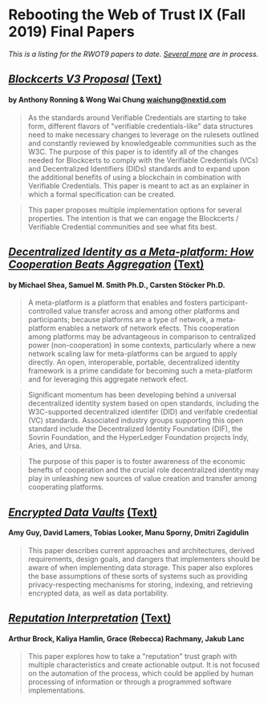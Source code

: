 # Rebooting the Web of Trust IX (Fall 2019) Final Papers

_This is a listing for the RWOT9 papers to date. [Several more](https://github.com/WebOfTrustInfo/rwot9-prague/blob/master/draft-documents/README.md) are in process._

## [*Blockcerts V3 Proposal*](https://nbviewer.jupyter.org/github/WebOfTrustInfo/rwot9-prague/blob/master/final-documents/BlockcertsV3.pdf) [(Text)](https://github.com/WebOfTrustInfo/rwot9-prague/blob/master/final-documents/BlockcertsV3.md)
#### by Anthony Ronning & Wong Wai Chung waichung@nextid.com

> As the standards around Verifiable Credentials are starting to take form, different flavors of "verifiable credentials-like" data structures need to make necessary changes to leverage on the rulesets outlined and constantly reviewed by knowledgeable communities such as the W3C. The purpose of this paper is to identify all of the changes needed for Blockcerts to comply with the Verifiable Credentials (VCs) and Decentralized Identifiers (DIDs) standards and to expand upon the additional benefits of using a blockchain in combination with Verifiable Credentials. This paper is meant to act as an explainer in which a formal specification can be created.

> This paper proposes multiple implementation options for several properties. The intention is that we can engage the Blockcerts / Verifiable Credential communities and see what fits best.

## [*Decentralized Identity as a Meta-platform: How Cooperation Beats Aggregation*](https://nbviewer.jupyter.org/github/WebOfTrustInfo/rwot9-prague/blob/master/final-documents/CooperationBeatsAggregation.pdf) [(Text)](https://github.com/WebOfTrustInfo/rwot9-prague/blob/master/final-documents/CooperationBeatsAggregation.md)
#### by Michael Shea, Samuel M. Smith Ph.D., Carsten Stöcker Ph.D.

> A meta-platform is a platform that enables and fosters participant-controlled value transfer across and among
other platforms and participants; because platforms are a type of network, a meta-platform enables a network
of network efects. This cooperation among platforms may be advantageous in comparison to centralized power
(non-cooperation) in some contexts, particularly where a new network scaling law for meta-platforms can be
argued to apply directly. An open, interoperable, portable, decentralized identity framework is a prime
candidate for becoming such a meta-platform and for leveraging this aggregate network efect.

> Significant momentum has been developing behind a universal decentralized identity system based on open
standards, including the W3C-supported decentralized identifer (DID) and verifable credential (VC) standards. Associated industry groups supporting this open standard include the Decentralized Identity Foundation
(DIF), the Sovrin Foundation, and the HyperLedger Foundation projects Indy, Aries, and Ursa.

> The purpose of this paper is to foster awareness of the economic benefts of cooperation and the crucial role
decentralized identity may play in unleashing new sources of value creation and transfer among cooperating
platforms.

## [*Encrypted Data Vaults*](https://nbviewer.jupyter.org/github/WebOfTrustInfo/rwot9-prague/blob/master/final-documents/encrypted-data-vaults.pdf) [(Text)](https://github.com/WebOfTrustInfo/rwot9-prague/blob/master/final-documents/encrypted-data-vaults.md)
#### Amy Guy, David Lamers, Tobias Looker, Manu Sporny, Dmitri Zagidulin

> This paper describes current approaches and architectures, derived requirements, design goals, and dangers that implementers should be aware of when implementing data storage. This paper also explores the base assumptions of these sorts of systems such as providing privacy-respecting mechanisms for storing, indexing, and retrieving encrypted data, as well as data portability.

## [*Reputation Interpretation*](https://nbviewer.jupyter.org/github/WebOfTrustInfo/rwot9-prague/blob/master/final-documents/reputation-interpretation.pdf) [(Text)](https://github.com/WebOfTrustInfo/rwot9-prague/blob/master/final-documents/reputation-interpretation.md)
#### Arthur Brock, Kaliya Hamlin, Grace (Rebecca) Rachmany, Jakub Lanc

> This paper explores how to take a "reputation" trust graph with multiple characteristics and create actionable output. It is not focused on the automation of the process, which could be applied by human processing of information or through a programmed software implementations.

